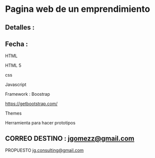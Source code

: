 # Pagina web de un emprendimiento
## Detalles :
## Fecha :


HTML

HTML 5

css

Javascript

Framework : Boostrap

https://getbootstrap.com/

Themes

Herramienta para hacer prototipos


CORREO DESTINO : jgomezz@gmail.com
---------------------------------


PROPUESTO
jg.consulting@gmail.com


